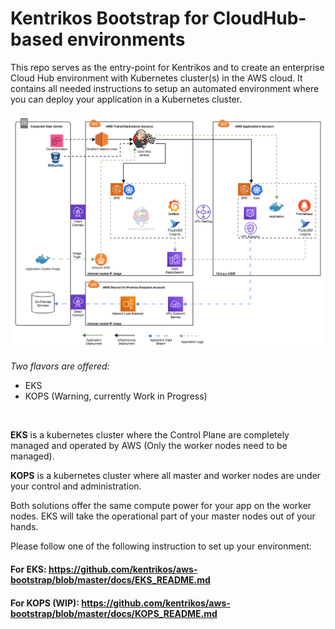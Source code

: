 # Kentrikos Bootstrap for CloudHub-based environments

This repo serves as the entry-point for Kentrikos and to create an enterprise Cloud Hub environment with Kubernetes cluster(s) in the AWS cloud.  It contains all needed instructions to setup an automated environment where you can deploy your application in a Kubernetes cluster.

![Architecture](images/Kentrikos.png)

_Two flavors are offered:_  
* EKS  
* KOPS (Warning, currently Work in Progress)

<br>  

**EKS** is a kubernetes cluster where the Control Plane are completely managed and operated by AWS (Only the worker nodes need to be managed).  
  
**KOPS** is a kubernetes cluster where all master and worker nodes are under your control and administration.

Both solutions offer the same compute power for your app on the worker nodes.  EKS will take the operational part of your master nodes out of your hands.

Please follow one of the following instruction to set up your environment:  

#### For EKS:    https://github.com/kentrikos/aws-bootstrap/blob/master/docs/EKS_README.md  

#### For KOPS (WIP):   https://github.com/kentrikos/aws-bootstrap/blob/master/docs/KOPS_README.md
